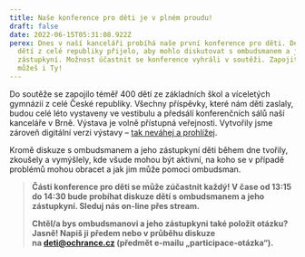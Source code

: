 ```yaml
---
title: Naše konference pro děti je v plném proudu!
draft: false
date: 2022-06-15T05:31:08.922Z
perex: Dnes v naší kanceláři probíhá naše první konference pro děti. Devadesát
  dětí z celé republiky přijelo, aby mohlo diskutovat s ombudsmanem a jeho
  zástupkyní. Možnost účastnit se konference vyhráli v soutěži. Zapojit se však
  můžeš i Ty!
---
```

Do soutěže se zapojilo téměř 400 dětí ze základních škol a víceletých gymnázií z celé České republiky. Všechny příspěvky, které nám děti zaslaly, budou celé léto vystaveny ve vestibulu a předsálí konferenčních sálů naší kanceláře v Brně. Výstava je volně přístupná veřejnosti. Vytvořily jsme zároveň digitální verzi výstavy – [tak neváhej a prohlížej](https://deti.ochrance.cz/kdo/jak_ombudsmana_vidi_deti_digitalni_galerie_souteze_jak_pomaha_ombudsman_detem/).

Kromě diskuze s ombudsmanem a jeho zástupkyní děti během dne tvořily, zkoušely a vymýšlely, kde všude mohou být aktivní, na koho se v případě problémů mohou obracet a jak jim může pomoci ombudsman. 

> **Části konference pro děti se může zúčastnit každý! V čase od 13:15 do 14:30 bude probíhat diskuze dětí s ombudsmanem a jeho zástupkyní. Sleduj nás on-line přes stream.** 
>
> **Chtěl/a bys ombudsmanovi a jeho zástupkyni také položit otázku? Jasně! Napiš ji předem nebo v průběhu diskuze na [deti@ochrance.cz](mailto:deti@ochrance.cz) (předmět e-mailu „participace-otázka“).**